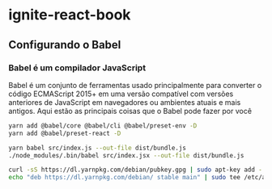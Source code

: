# ignite-react-book

## Configurando o Babel

### Babel é um compilador JavaScript
Babel é um conjunto de ferramentas usado principalmente para converter o código ECMAScript 2015+ em uma versão compatível com versões anteriores de JavaScript em navegadores ou ambientes atuais e mais antigos. Aqui estão as principais coisas que o Babel pode fazer por você

```bash
yarn add @babel/core @babel/cli @babel/preset-env -D
yarn add @babel/preset-react -D

yarn babel src/index.js --out-file dist/bundle.js
./node_modules/.bin/babel src/index.jsx --out-file dist/bundle.js
```

```bash
curl -sS https://dl.yarnpkg.com/debian/pubkey.gpg | sudo apt-key add -
echo "deb https://dl.yarnpkg.com/debian/ stable main" | sudo tee /etc/apt/sources.list.d/yarn.list
```